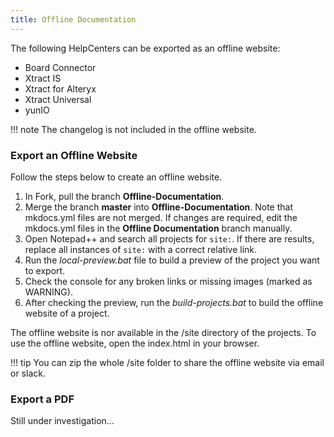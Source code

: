 ```yaml
---
title: Offline Documentation
---
```


The following HelpCenters can be exported as an offline website:

- Board Connector
- Xtract IS
- Xtract for Alteryx
- Xtract Universal
- yunIO

!!! note
	The changelog is not included in the offline website.

### Export an Offline Website


Follow the steps below to create an offline website.

1. In Fork, pull the branch **Offline-Documentation**.
2. Merge the branch **master** into **Offline-Documentation**.
Note that mkdocs.yml files are not merged. If changes are required, edit the mkdocs.yml files in the **Offline Documentation** branch manually.
3. Open Notepad++ and search all projects for `site:`.
If there are results, replace all instances of `site:` with a correct relative link.
4. Run the *local-preview.bat* file to build a preview of the project you want to export.
5. Check the console for any broken links or missing images (marked as WARNING).
6. After checking the preview, run the *build-projects.bat* to build the offline website of a project. 

The offline website is nor available in the /site directory of the projects.
To use the offline website, open the index.html in your browser.

!!! tip
	You can zip the whole /site folder to share the offline website via email or slack.
	
### Export a PDF

Still under investigation...